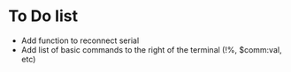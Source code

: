 # To Do list
- Add function to reconnect serial
- Add list of basic commands to the right of the terminal (!%, $comm:val, etc)
